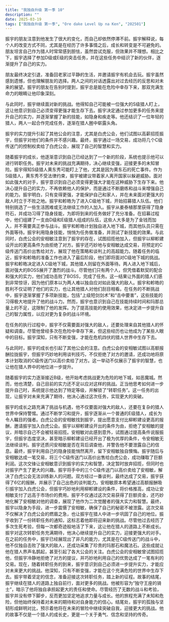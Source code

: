 ```yaml
---
title: "我独自升级 第一季 10"
description: ""
date: 2025-03-19
tags: ["我独自升级 第一季", "Ore dake Level Up na Ken", "202501"]
---
```


振宇的朋友注意到他发生了很大的变化，而自己却依然停滞不前。振宇解释说，每个人的改变方式不同，尤其是在经历了许多事情之后，成长和转变是不可避免的。朋友坦言自己作为猎人时常常感到胆怯，虽然尝试克服，但效果并不理想。相比之下，振宇选择了参加D级或E级的突击任务，并在这些任务中结识了新的伙伴，逐渐提升了自己的实力。

朋友最终决定引退，准备回老家过平静的生活，并邀请振宇有机会去玩。振宇虽然感到遗憾，但也理解朋友的选择。两人之间的对话透露出对过去经历的反思和对未来的展望。振宇的朋友在告别时提到，振宇总是能在危险中幸存下来，那双充满生命力的眼睛让他印象深刻。

与此同时，振宇继续面对新的挑战。他得知自己可能被一位强大的S级猎人盯上，这让他意识到自己必须变得更强才能生存下去。振宇决定通过参加更多的任务来提升自己的实力，并逐渐掌握了新的技能，如隐身和疾走等。他还结识了一位年轻的猎人，两人一起合作完成任务，逐渐在猎人圈中崭露头角。

振宇的实力提升引起了其他公会的注意，尤其是白虎公会，他们试图以高薪招揽振宇，但振宇对他们的条件并不感兴趣。最终，振宇通过一场交易，成功将几个C级传送门的控制权卖给了白虎公会，展现了自己的智慧和实力。

随着振宇的成长，他逐渐意识到自己已经达到了一个新的阶段，系统也提示他可以进行转职任务。振宇对未来的挑战充满期待，决心继续变强，迎接更多的未知冒险。振宇得知S级猎人黄东秀可能盯上了他，尤其是因为黄东石的死亡事件。作为S级猎人，黄东秀不受法律约束，振宇被建议带着家人离开国家以躲避威胁。面对如此强大的对手，振宇意识到自己必须变得更强大才能在这种威胁下生存下来。他决心提升自己的实力，不再依赖他人的保护，而是通过不断磨练和战斗来增强自己的能力。振宇明白，只有变得更强，才能保护自己和家人，并在未来面对更强大的敌人时立于不败之地。振宇和軫皓为了进入C级地下城，开始招募猎人队伍。他们特别挑选了一些生活困难或无法继续工作的人加入。振宇从姜泰植那里获得了隐身符石，并成功习得了隐身技能，为即将到来的任务做好了充分准备。在招募过程中，他们组建了一支由D级和E级猎人组成的队伍，这些人大多是为了金钱而加入，并不需要真正参与战斗。振宇和軫皓计划独自进入地下城，而其他队员只需在外面等待。振宇利用隐身技能，悄悄为任务做准备，并测试了新技能的效果。与此同时，白虎公会的安相敏注意到了振宇的存在，试图招揽他加入，但振宇以柳軫建设开出的更高条件为由拒绝了对方。振宇还巧妙地与安相敏达成交易，将预定的C级传送门高价出售给对方，展现了他在策略和谈判上的高超能力。随着任务的临近，振宇和軫皓的准备工作也进入了最后阶段，他们即将面对C级地下城的挑战。振宇和軫皓决定进入C级地下城，其他猎人则留在外面等待。两人进入地下城后，面对强大的BOSS展开了激烈的战斗。尽管他们只有两个人，但凭借着默契的配合和强大的实力，他们成功击败了BOSS，完成了任务。这一结果让外面的猎人们感到非常惊讶，因为他们原本以为两人难以独自应对如此强大的敌人。振宇和軫皓的胜利不仅证明了他们的实力，也让其他猎人对他们刮目相看。在任务的不断挑战中，振宇逐渐掌握了多项新技能，包括“上级短剑剑术”和“击中要害”，这些技能的习得极大地提升了他的战斗力。然而，振宇也意识到自己在技能持续时间和玛那总量上的不足，这限制了他的发挥。为了提高技能的使用效果，他决定进一步提升自己的智力属性，以应对更为复杂的战斗环境。

在任务的执行过程中，振宇不仅需要面对强大的敌人，还要处理来自其他猎人的怀疑和调查。尽管他曾经多次在危险中幸存下来，但这些经历也让他成为了某些人眼中的目标。振宇深知，只有不断变强，才能在危机四伏的猎人世界中生存下去。

与此同时，振宇的成长也引起了其他公会的注意。白虎公会的安相敏试图以高额报酬拉拢振宇，但振宇巧妙地利用谈判技巧，不仅拒绝了对方的邀请，还成功地将原本计划取消的C级传送门以高价卖给了对方。这一举动不仅展示了振宇的智慧，也让他在猎人界中的地位进一步提升。

随着振宇的实力逐渐接近B级，他开始考虑挑战更为危险的地下城，如恶魔城。然而，他也清楚，自己目前的实力还不足以应对这样的挑战。正当他思考如何进一步提升自己时，系统提示他达到了特定等级，并解锁了“转职任务”。这一任务的出现，让振宇对未来充满了期待，他决心通过这次任务，实现更大的突破。

振宇的成长之路充满了挑战与机遇，他不仅要面对强大的敌人，还要在复杂的猎人世界中保持警惕。通过不断学习和提升，振宇逐渐从一个普通的E级猎人，成长为令人瞩目的强者。白虎公会的安相敏找到振宇，提出愿意支付比柳軫建设更高的报酬，邀请振宇加入白虎公会。振宇以柳軫建设开出的条件为由，拒绝了安相敏的提议，并暗示自己不会被轻易招揽。安相敏对此感到意外，试图通过提高条件说服振宇，但振宇态度坚决，甚至暗示柳軫建设已经开出了极为优厚的条件，令安相敏无法继续谈判。振宇还质问安相敏是否在背后调查他，并警告他不要泄露自己的信息。最终，振宇利用自己的隐身技能悄然离开，留下安相敏独自懊悔。振宇随后与安相敏达成一笔交易，将三个C级传送门以高价出售给白虎公会，成功赚取了巨额利润。这次交锋让安相敏意识到振宇的实力和智慧，决定暂时放弃招揽，但同时也对振宇产生了更大的兴趣。振宇将手中的三个C级传送门以高价卖给了安相敏，解决了白虎公会无法训练新人的问题。双方经过一番谈判，最终达成了交易，振宇获得了6亿的报酬，并展示了自己出色的谈判能力。安相敏原本希望通过高额报酬吸引振宇加入白虎公会，但振宇巧妙地利用柳軫建设的条件，将价格推高，成功让安相敏支付了远高于市场价的费用。振宇不仅通过这次交易获得了巨额资金，还巧妙地化解了安相敏对他的调查，展现了他作为二次觉醒者的强大实力和智慧。最终，振宇以隐身为手段，进一步震慑了安相敏，确保了自己的秘密不被泄露。这次交易不仅解决了白虎公会的燃眉之急，也让振宇在猎人中进一步巩固了自己的地位。振宇收到了一份转职任务的通知，这标志着他即将迎来新的挑战。尽管他过去经历了多次生死考验，但每一次都奇迹般地活了下来，这让他在猎人的道路上不断成长。振宇对这次转职任务充满期待，他决心继续提升自己的实力，迎接更强大的对手。在之前的任务中，振宇已经展现出了非凡的能力，尤其是在C级传送门的战斗中，他不仅独自击败了强大的敌人，还成功采集了珍贵的玛那石和魔法石。这些成就让他在猎人界声名鹊起，甚至引起了各大公会的关注。白虎公会的安相敏曾试图招揽他，但振宇冷静地拒绝了对方的提议，并巧妙地利用自己的优势达成了一笔有利的交易。现在，随着转职任务的到来，振宇意识到自己必须进一步提升实力，才能应对未来更大的挑战。他深知，只有不断变强，才能在这个充满危险的世界中生存下去。振宇带着坚定的信念，准备迎接这次转职任务，踏上新的征程。故事的结尾，振宇继续在猎人的道路上独自前行，面对更多的挑战。他被形容为“独守王座的骑士”，暗示了他将独自承担起更大的责任和使命。尽管经历了无数的战斗和考验，振宇并没有停下脚步，反而更加坚定地追求力量与成长。他的旅程充满了未知和危险，但他始终保持着对未来的期待和对自身能力的信心。结尾处，振宇的孤独与坚韧形成鲜明对比，预示着他将在未来的冒险中继续突破自我，迎接更大的挑战。他的故事不仅是一个猎人的成长史，更是一个关于勇气、信念和坚持的传奇。